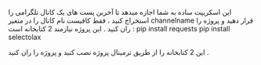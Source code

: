 این اسکریپت ساده به شما اجازه میدهد تا آخرین پست های یک کانال تلگرامی را استخراج کنید ، فقط کافیست نام کانال را در متغیر channelname قرار دهید و پروژه را ران کنید . 
این پروژه نیازمند 2 کتابخانه است :
pip install requests
pip install selectolax

این 2 کتابخانه را از طریق ترمینال پروژه نصب کنید و پروژه را ران کنید . 
